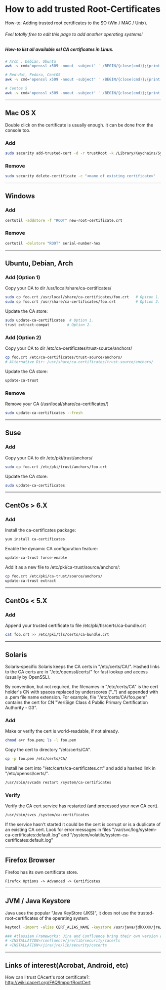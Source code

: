 # How to add trusted Root-Certificates

How-to: Adding trusted root certificates to the SO (Win / MAC / Unix).

###### Feel totally free to edit this page to add another operating systems!

##### How-to list all available ssl CA certificates in Linux.
```bash
# Arch , Debian, Ubuntu
awk -v cmd='openssl x509 -noout -subject' ' /BEGIN/{close(cmd)};{print | cmd}' < /etc/ssl/certs/ca-certificates.crt

# Red-Hat, Fedora, CentOS
awk -v cmd='openssl x509 -noout -subject' ' /BEGIN/{close(cmd)};{print | cmd}' < /etc/ssl/certs/ca-bundle.crt

# Centos 5
awk -v cmd='openssl x509 -noout -subject' ' /BEGIN/{close(cmd)};{print | cmd}' < /etc/pki/tls/certs/ca-bundle.crt
```
---

## Mac OS X

Double click on the certificate is usually enough. It can be done from the console too.

### Add
```bash
sudo security add-trusted-cert -d -r trustRoot -k /Library/Keychains/System.keychain ~/new-root-certificate.crt
```
### Remove
```bash
sudo security delete-certificate -c "<name of existing certificate>"
```

---

## Windows

### Add
```bash
certutil -addstore -f "ROOT" new-root-certificate.crt
```

### Remove
```bash
certutil -delstore "ROOT" serial-number-hex
```

---

## Ubuntu, Debian, Arch

### Add (Option 1)
Copy your CA to dir /usr/local/share/ca-certificates/
```bash
sudo cp foo.crt /usr/local/share/ca-certificates/foo.crt   # Opiton 1.
sudo cp foo.crt /usr/share/ca-certificates/foo.crt         # Option 2.
```
Update the CA store:
```bash
sudo update-ca-certificates  # Option 1.
trust extract-compat        # Option 2.
```
### Add (Option 2)
Copy your CA to dir /etc/ca-certificates/trust-source/anchors/
```bash
cp foo.crt /etc/ca-certificates/trust-source/anchors/
# Alternative Dir: /usr/share/ca-certificates/trust-source/anchors/
```
Update the CA store:
```bash
update-ca-trust
```

### Remove

Remove your CA (/usr/local/share/ca-certificates/)
```bash
sudo update-ca-certificates --fresh
```

---

## Suse 

### Add
Copy your CA to dir /etc/pki/trust/anchors/
```bash
sudo cp foo.crt /etc/pki/trust/anchors/foo.crt
```
Update the CA store:
```bash
sudo update-ca-certificates
```

---

## CentOs > 6.X

### Add
Install the ca-certificates package:
```bash
yum install ca-certificates
```
Enable the dynamic CA configuration feature:
```bash
update-ca-trust force-enable
```
Add it as a new file to /etc/pki/ca-trust/source/anchors/:
```bash
cp foo.crt /etc/pki/ca-trust/source/anchors/
update-ca-trust extract
```

---

## CentOs < 5.X

### Add
Append your trusted certificate to file /etc/pki/tls/certs/ca-bundle.crt
```bash
cat foo.crt >> /etc/pki/tls/certs/ca-bundle.crt
```

---

## Solaris

Solaris-specific Solaris keeps the CA certs in "/etc/certs/CA/".
Hashed links to the CA certs are in "/etc/openssl/certs/" for fast lookup and access (usually by OpenSSL). 

By convention, but not required, the filenames in "/etc/certs/CA" is the cert holder's CN with spaces replaced by underscores ("_") and appended with a .pem file name extension. For example, file "/etc/certs/CA/foo.pem" contains the cert for CN "VeriSign Class 4 Public Primary Certification Authority - G3".

### Add

Make or verify the cert is world-readable, if not already.
```bash
chmod a+r foo.pem; ls -l foo.pem
```

Copy the cert to directory "/etc/certs/CA".
```bash
cp -p foo.pem /etc/certs/CA/
```

Install he cert into "/etc/certs/ca-certificates.crt" and add a hashed link in "/etc/openssl/certs/".
```bash
/usr/sbin/svcadm restart /system/ca-certificates
```

### Verify

Verify the CA cert service has restarted (and processed your new CA cert).
```bash
/usr/sbin/svcs /system/ca-certificates
```
If the service hasn't started it could be the cert is corrupt or is a duplicate of an existing CA cert. Look for error messages in files "/var/svc/log/system-ca-certificates:default.log" and "/system/volatile/system-ca-certificates:default.log"

---

## Firefox Browser
Firefox has its own certificate store.
```
Firefox Options -> Advanced -> Certificates
```

---

## JVM / Java Keystore
Java uses the popular "Java KeyStore (JKS)", it does not use the trusted-root-certificates of the operating system.
```bash
keytool -import -alias CERT_ALIAS_NAME -keystore /usr/java/jdkXXXX/jre/lib/security/cacerts -file foo.crt

### Atlassian Frameworks: Jira and Confluence bring their own version of java.
# <INSTALLATION>/confluence/jre/lib/security/cacerts
# <INSTALLATION>/jira/jre/lib/security/cacerts
```
---

## Links of interest​ (Acrobat, Android, etc)
How can I trust CAcert's root certificate?: http://wiki.cacert.org/FAQ/ImportRootCert
